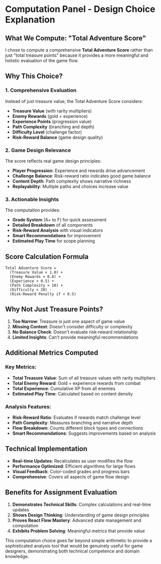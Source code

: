 # Computation Panel - Design Choice Explanation

## What We Compute: "Total Adventure Score"

I chose to compute a comprehensive **Total Adventure Score** rather than just "total treasure points" because it provides a more meaningful and holistic evaluation of the game flow.

## Why This Choice?

### 1. **Comprehensive Evaluation**
Instead of just treasure value, the Total Adventure Score considers:
- **Treasure Value** (with rarity multipliers)
- **Enemy Rewards** (gold + experience)
- **Experience Points** (progression value)
- **Path Complexity** (branching and depth)
- **Difficulty Level** (challenge factor)
- **Risk-Reward Balance** (game design quality)

### 2. **Game Design Relevance**
The score reflects real game design principles:
- **Player Progression**: Experience and rewards drive advancement
- **Challenge Balance**: Risk-reward ratio indicates good game balance
- **Content Depth**: Path complexity shows narrative richness
- **Replayability**: Multiple paths and choices increase value

### 3. **Actionable Insights**
The computation provides:
- **Grade System** (A+ to F) for quick assessment
- **Detailed Breakdown** of all components
- **Risk-Reward Analysis** with visual indicators
- **Smart Recommendations** for improvement
- **Estimated Play Time** for scope planning

## Score Calculation Formula

```
Total Adventure Score = 
  (Treasure Value × 1.0) +
  (Enemy Rewards × 0.8) +
  (Experience × 0.5) +
  (Path Complexity × 10) +
  (Difficulty × 20) -
  (Risk-Reward Penalty if < 0.5)
```

## Why Not Just Treasure Points?

1. **Too Narrow**: Treasure is just one aspect of game value
2. **Missing Context**: Doesn't consider difficulty or complexity
3. **No Balance Check**: Doesn't evaluate risk-reward relationship
4. **Limited Insights**: Can't provide meaningful recommendations

## Additional Metrics Computed

### Key Metrics:
- **Total Treasure Value**: Sum of all treasure values with rarity multipliers
- **Total Enemy Reward**: Gold + experience rewards from combat
- **Total Experience**: Cumulative XP from all enemies
- **Estimated Play Time**: Calculated based on content density

### Analysis Features:
- **Risk-Reward Ratio**: Evaluates if rewards match challenge level
- **Path Complexity**: Measures branching and narrative depth
- **Flow Breakdown**: Counts different block types and connections
- **Smart Recommendations**: Suggests improvements based on analysis

## Technical Implementation

- **Real-time Updates**: Recalculates as user modifies the flow
- **Performance Optimized**: Efficient algorithms for large flows
- **Visual Feedback**: Color-coded grades and progress bars
- **Comprehensive**: Covers all aspects of game flow design

## Benefits for Assignment Evaluation

1. **Demonstrates Technical Skills**: Complex calculations and real-time updates
2. **Shows Design Thinking**: Understanding of game design principles
3. **Proves React Flow Mastery**: Advanced state management and computation
4. **Exhibits Problem Solving**: Meaningful metrics that provide value

This computation choice goes far beyond simple arithmetic to provide a sophisticated analysis tool that would be genuinely useful for game designers, demonstrating both technical competence and domain knowledge.
